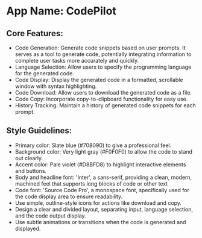 # **App Name**: CodePilot

## Core Features:

- Code Generation: Generate code snippets based on user prompts. It serves as a tool to generate code, potentially integrating information to complete user tasks more accurately and quickly.
- Language Selection: Allow users to specify the programming language for the generated code.
- Code Display: Display the generated code in a formatted, scrollable window with syntax highlighting.
- Code Download: Allow users to download the generated code as a file.
- Code Copy: Incorporate copy-to-clipboard functionality for easy use.
- History Tracking: Maintain a history of generated code snippets for each prompt.

## Style Guidelines:

- Primary color: Slate blue (#708090) to give a professional feel.
- Background color: Very light gray (#F0F0F0) to allow the code to stand out clearly.
- Accent color: Pale violet (#D8BFD8) to highlight interactive elements and buttons.
- Body and headline font: 'Inter', a sans-serif, providing a clean, modern, machined feel that supports long blocks of code or other text
- Code font: 'Source Code Pro', a monospace font, specifically used for the code display area to ensure readability.
- Use simple, outline-style icons for actions like download and copy.
- Design a clear and divided layout, separating input, language selection, and the code output display.
- Use subtle animations or transitions when the code is generated and displayed.